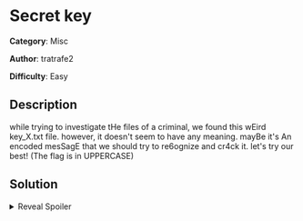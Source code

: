 # Secret key
**Category**: Misc

**Author**: tratrafe2

**Difficulty**: Easy

## Description
while trying to investigate tHe files of a criminal, we found this wEird key_X.txt file. however, it doesn't seem to have any meaning. mayBe it's An encoded mesSagE that we should try to re6ognize and cr4ck it. let's try our best! (The flag is in UPPERCASE)

## Solution
<details>
 <summary>Reveal Spoiler</summary>

	The goal of this challenge is to recognize the format of Base64 and Hex, and finally Morse.
	Decode from hex, from b64, from b64, from hex, from morse.
	
	Flag: "GTBQ{3NC0D1NG_15_R3ALLY_C00L_BUT_N0T_S0_SAF3!}"

</details>